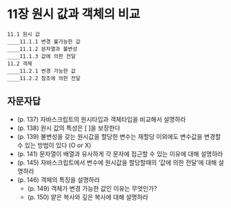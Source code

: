 # 11장 원시 값과 객체의 비교

```
11.1 원시 값
____11.1.1 변경 불가능한 값
____11.1.2 문자열과 불변성
____11.1.3 값에 의한 전달
11.2 객체
____11.2.1 변경 가능한 값
____11.2.2 참조에 의한 전달
```

## 자문자답

- (p. 137) 자바스크립트의 원시타입과 객체타입을 비교해서 설명하라
- (p. 138) 원시 값의 특성은 [ ]을 보장한다
- (p. 139) 불변성을 갖는 원시값을 할당한 변수는 재할당 이외에도 변수값을 변경할 수 있는 방법이 있다 (O or X)
- (p. 141) 문자열이 배열과 유사하게 각 문자에 접근할 수 있는 이유에 대해 설명하라
- (p. 145) 자바스크립트에서 변수에 원시값을 할당할때의 ‘값에 의한 전달’에 대해 설명하라
- (p. 146) 객체의 특징을 설명하라
  - (p. 149) 객체가 변경 가능한 값인 이유는 무엇인가?
  - (p. 150) 얕은 복사와 깊은 복사에 대해 설명하라
